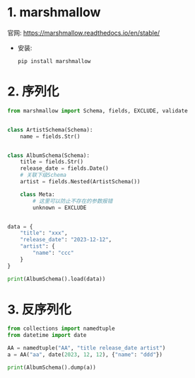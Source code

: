 # 1. marshmallow

官网: https://marshmallow.readthedocs.io/en/stable/

* 安装:

  ```shell
  pip install marshmallow
  ```

# 2. 序列化

```python
from marshmallow import Schema, fields, EXCLUDE, validate


class ArtistSchema(Schema):
    name = fields.Str()


class AlbumSchema(Schema):
    title = fields.Str()
    release_date = fields.Date()
    # 关联下级Schema
    artist = fields.Nested(ArtistSchema())

    class Meta:
        # 这里可以防止不存在的参数报错
        unknown = EXCLUDE


data = {
    "title": "xxx",
    "release_date": "2023-12-12",
    "artist": {
        "name": "ccc"
    }
}

print(AlbumSchema().load(data))
```

# 3. 反序列化

```python
from collections import namedtuple
from datetime import date

AA = namedtuple("AA", "title release_date artist")
a = AA("aa", date(2023, 12, 12), {"name": "ddd"})

print(AlbumSchema().dump(a))
```

